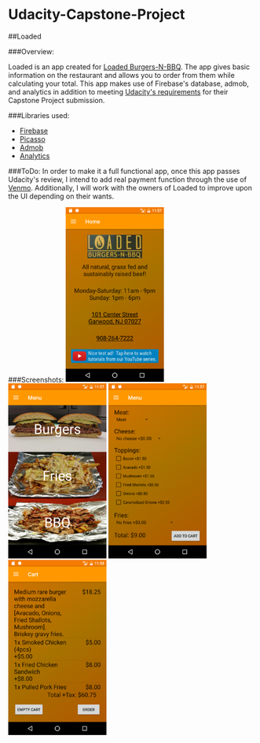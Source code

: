 # Udacity-Capstone-Project

##Loaded

###Overview:

Loaded is an app created for <a href = "http://loadednj.com/">Loaded Burgers-N-BBQ</a>. The app gives basic information on the restaurant and allows you to order from them while calculating your total.  This app makes use of Firebase's database, admob, and analytics in addition to meeting <a href = "https://review.udacity.com/#!/rubrics/65/view"> Udacity's requirements</a> for their Capstone Project submission.

###Libraries used:
- <a href = "https://firebase.google.com/">Firebase</a>
- <a href = "https://github.com/square/picasso">Picasso</a>
- <a href = "https://firebase.google.com/docs/admob/">Admob</a>
- <a href = "https://firebase.google.com/docs/analytics/">Analytics</a>

###ToDo:
In order to make it a full functional app, once this app passes Udacity's review, I intend to add real payment function through the use of <a href = "https://github.com/venmo/app-switch-android">Venmo</a>.  Additionally, I will work with the owners of Loaded to improve upon the UI depending on their wants.

###Screenshots:
 <img src="1.png" width="200">
 <img src="2.png" width="200">
 <img src="3.png" width="200">
 <img src="4.png" width="200">
